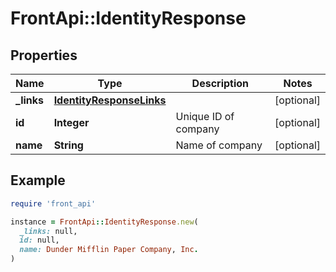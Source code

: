 # FrontApi::IdentityResponse

## Properties

| Name | Type | Description | Notes |
| ---- | ---- | ----------- | ----- |
| **_links** | [**IdentityResponseLinks**](IdentityResponseLinks.md) |  | [optional] |
| **id** | **Integer** | Unique ID of company | [optional] |
| **name** | **String** | Name of company | [optional] |

## Example

```ruby
require 'front_api'

instance = FrontApi::IdentityResponse.new(
  _links: null,
  id: null,
  name: Dunder Mifflin Paper Company, Inc.
)
```

